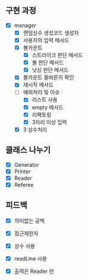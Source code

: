 ##  구현 과정
- [x] manager
    - [x] 랜덤상수 생성코드 생성자
    - [x] 사용자의 입력 메서드
    - [x] 볼카운트
      - [x] 스트라이크 판단 메서드
      - [x] 볼 판단 메서드
      - [x] 낫싱 판단 메서드
    - [x] 볼카운트 올바른지 확인
    - [x] 재시작 메서드
    - [ ] 예외처리 및 이슈 
      - [x] 리스트 사용
      - [x] empty 메서드
      - [x] 리팩토링
      - [x] 3자리 이상 입력
    - [x] 3 상수처리

## 클래스 나누기
- [x] Generator
- [x] Printer
- [x] Reader
- [x] Referee

## 피드백
- [x] 의미없는 공백
- [x] 접근제한자
- [x] 상수 사용
- [x] readLine 사용
- [x] 출력은 Reader 만


